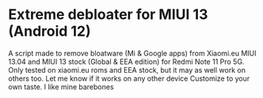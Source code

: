 # Extreme debloater for MIUI 13 (Android 12)
A script made to remove bloatware (Mi & Google apps) from Xiaomi.eu MIUI 13.04 and MIUI 13 stock (Global & EEA edition) for Redmi Note 11 Pro 5G.
Only tested on xiaomi.eu roms and EEA stock, but it may as well work on others too. Let me know if it works on any other device
Customize to your own taste. I like mine barebones
